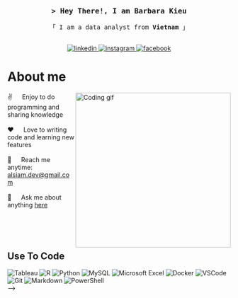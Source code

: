 <!-- Intro  -->
<h3 align="center">
        <samp>&gt; Hey There!, I am
                <b>Barbara Kieu</b>
        </samp>
</h3>

<p align="center"> 
  <samp>
    「 I am a data analyst from <b>Vietnam</b> 」
    <br>
    <br>
  </samp>
</p>
<!-- Link to profiles -->
<p align="center">
<!--  <a href="https://alsiam.com" target="blank"> -->
<!--   <img src="https://img.shields.io/badge/Website-DC143C?style=for-the-badge&logo=medium&logoColor=white" alt="alsiam" /> -->
<!--  </a> -->
 <a href="https://www.linkedin.com/in/barbarakieu/" target="_blank">
  <img src="https://img.shields.io/badge/LinkedIn-0077B5?style=for-the-badge&logo=linkedin&logoColor=white" alt="linkedin"/>
 </a>
 <!-- <a href="https://dev.to/alsiam" target="_blank">
  <img src="https://img.shields.io/badge/dev.to-0A0A0A?style=for-the-badge&logo=dev.to&logoColor=white" alt="dev.to" />
 </a> -->
<!--  <a href="https://twitter.com/alsiam_dev" target="_blank">
  <img src="https://img.shields.io/badge/Twitter-1DA1F2?style=for-the-badge&logo=twitter&logoColor=white" alt="twitter"/>
 </a> -->
 <a href="https://www.instagram.com/barbara_24_9/" target="_blank">
  <img src="https://img.shields.io/badge/Instagram-fe4164?style=for-the-badge&logo=instagram&logoColor=white" alt="instagram" />
 </a> 
 <a href="https://www.facebook.com/profile.php?id=100022800095604" target="_blank">
  <img src="https://img.shields.io/badge/Facebook-20BEFF?&style=for-the-badge&logo=facebook&logoColor=white" alt="facebook"  />
  </a> 
</p>
<!-- <br />

<!-- About Section -->
 # About me
 
<p>
 <img align="right" width="350" src="/assets/programmer.gif" alt="Coding gif" />
  
 ✌️ &emsp; Enjoy to do programming and sharing knowledge <br/><br/>
 ❤️ &emsp; Love to writing code and learning new features<br/><br/>
 📧 &emsp; Reach me anytime: alsiam.dev@gmail.com<br/><br/>
 💬 &emsp; Ask me about anything [here](https://github.com/alsiam/alsiam/issues)

</p>

<br/>
<br/>
<br/>

## Use To Code
<div style="align:center">
        <img alt="Tableau" src="https://img.shields.io/badge/Tableau-E97627?style=for-the-badge&logo=Tableau&logoColor=white"/>
        <img alt="R" src="https://img.shields.io/badge/r-%23276DC3.svg?style=for-the-badge&logo=r&logoColor=white"/>
        <img alt="Python" src="https://img.shields.io/badge/python-3670A0?style=for-the-badge&logo=python&logoColor=ffdd54"/>
        <img alt="MySQL" src="https://img.shields.io/badge/mysql-%2300f.svg?style=for-the-badge&logo=mysql&logoColor=white"/>
        <img alt="Microsoft Excel" src="https://img.shields.io/badge/Microsoft_Excel-217346?style=for-the-badge&logo=microsoft-excel&logoColor=white"/>
        <img alt="Docker" src="https://img.shields.io/badge/docker-%230db7ed.svg?style=for-the-badge&logo=docker&logoColor=white"/>
        <img alt="VSCode" src="https://img.shields.io/badge/Visual_Studio-0078d7?style=for-the-badge&logo=visual%20studio&logoColor=white"/>
        <img alt="Git" src="https://img.shields.io/badge/Git-F05032?style=for-the-badge&logo=git&logoColor=white"/>
        <img alt="Markdown" src="https://img.shields.io/badge/Markdown-000000?style=for-the-badge&logo=markdown&logoColor=white"/>
        <img alt="PowerShell" src="https://img.shields.io/badge/PowerShell-%235391FE.svg?style=for-the-badge&logo=powershell&logoColor=white"/>
</div> -->
<br/>
